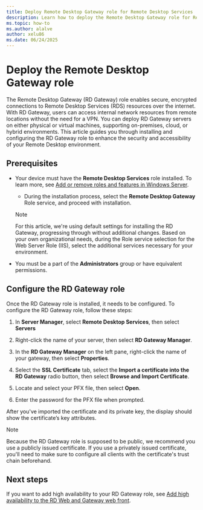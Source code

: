 ```yaml
---
title: Deploy Remote Desktop Gateway role for Remote Desktop Services
description: Learn how to deploy the Remote Desktop Gateway role for Remote Desktop Services.
ms.topic: how-to
ms.author: alalve
author: xelu86
ms.date: 06/24/2025
---
```


# Deploy the Remote Desktop Gateway role

The Remote Desktop Gateway (RD Gateway) role enables secure, encrypted connections to Remote Desktop Services (RDS) resources over the internet. With RD Gateway, users can access internal network resources from remote locations without the need for a VPN. You can deploy RD Gateway servers on either physical or virtual machines, supporting on-premises, cloud, or hybrid environments. This article guides you through installing and configuring the RD Gateway role to enhance the security and accessibility of your Remote Desktop environment.

## Prerequisites

- Your device must have the **Remote Desktop Services** role installed. To learn more, see [Add or remove roles and features in Windows Server](/windows-server/administration/server-manager/add-remove-roles-features).

  - During the installation process, select the **Remote Desktop Gateway** Role service, and proceed with installation.

  > [!NOTE]
  > For this article, we're using default settings for installing the RD Gateway, progressing through without additional changes. Based on your own organizational needs, during the Role service selection for the Web Server Role (IIS), select the additional services necessary for your environment.

- You must be a part of the **Administrators** group or have equivalent permissions.

## Configure the RD Gateway role

Once the RD Gateway role is installed, it needs to be configured. To configure the RD Gateway role, follow these steps:

1. In **Server Manager**, select **Remote Desktop Services**, then select **Servers**

1. Right-click the name of your server, then select **RD Gateway Manager**.

1. In the **RD Gateway Manager** on the left pane, right-click the name of your gateway, then select **Properties**.

1. Select the **SSL Certificate** tab, select the **Import a certificate into the RD Gateway** radio button, then select **Browse and Import Certificate**.

1. Locate and select your PFX file, then select **Open**.

1. Enter the password for the PFX file when prompted.

After you've imported the certificate and its private key, the display should show the certificate’s key attributes.

> [!NOTE]
> Because the RD Gateway role is supposed to be public, we recommend you use a publicly issued certificate. If you use a privately issued certificate, you'll need to make sure to configure all clients with the certificate's trust chain beforehand.

## Next steps

If you want to add high availability to your RD Gateway role, see [Add high availability to the RD Web and Gateway web front](rds-rdweb-gateway-ha.md).
